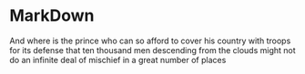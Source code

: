 # MarkDown

And where is the prince who can so afford to cover his country with
troops for its defense that ten thousand men descending from the clouds
might not do an infinite deal of mischief in a great number of places
